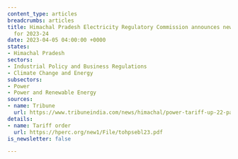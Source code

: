 ```yaml
---
content_type: articles
breadcrumbs: articles
title: Himachal Pradesh Electricity Regulatory Commission announces new power tariffs
  for 2023-24
date: 2023-04-05 04:00:00 +0000
states:
- Himachal Pradesh
sectors:
- Industrial Policy and Business Regulations
- Climate Change and Energy
subsectors:
- Power
- Power and Renewable Energy
sources:
- name: Tribune
  url: https://www.tribuneindia.com/news/himachal/power-tariff-up-22-paise-unit-in-hp-493087
details:
- name: Tariff order
  url: https://hperc.org/new1/File/tohpsebl23.pdf
is_newsletter: false

---
```

